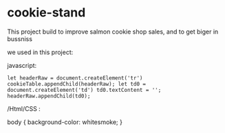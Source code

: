 # cookie-stand

This project build to improve salmon cookie shop sales, and to get biger in bussniss

we used in this project:

javascript:

`let headerRaw = document.createElement('tr')
        cookieTable.appendChild(headerRaw);
         let td0 = document.createElement('td')
         td0.textContent = '';
         headerRaw.appendChild(td0);`

/Html/CSS :

body {
    background-color: whitesmoke;
}

